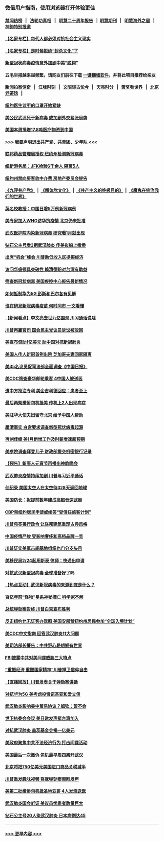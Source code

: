 ### [微信用户指南，使用浏览器打开体验更佳](https://github.com/gfw-breaker/banned-news1/blob/master/indexes/wechat-guide.md?t=0)
#### [禁闻热榜](热点新闻.md?t=0)  &nbsp;&nbsp;|&nbsp;&nbsp; [法轮功真相](https://github.com/gfw-breaker/truth/blob/master/README.md?t=0) &nbsp;&nbsp;|&nbsp;&nbsp; [明慧二十周年报告](https://github.com/gfw-breaker/mh-reports/blob/master/README.md?t=0) &nbsp;&nbsp;|&nbsp;&nbsp;[明慧期刊](https://github.com/gfw-breaker/mh-qikan) &nbsp;&nbsp;|&nbsp;&nbsp; [明慧海外之窗](https://github.com/gfw-breaker/mh-news/blob/master/README.md?t=0) &nbsp;&nbsp;|&nbsp;&nbsp; [神韵特别报道](https://github.com/gfw-breaker/mh-news/blob/master/shenyun.md?t=0)
#### [【名家专栏】每代人都必须对抗社会主义现实](../pages/nsc412/n11831412.md?t=02090755) 
#### [【名家专栏】是时候拒绝“封杀文化”了](../pages/nsc412/n11814093.md?t=02090755) 
#### [新型冠状病毒疫情意外加剧中美“脱钩”](../pages/nsc412/n11854475.md?t=02090755) 
#### 五毛举报越来越频繁，请网友们前往下载 [一键翻墙软件](https://github.com/gfw-breaker/ssr-accounts)，并将此项目推荐给亲友
#### [新闻拍案惊奇](https://github.com/gfw-breaker/banned-news1/blob/master/pages/link4.md) &nbsp;&nbsp;|&nbsp;&nbsp; [江峰时刻](https://github.com/gfw-breaker/banned-news1/blob/master/pages/link4.md) &nbsp;&nbsp;|&nbsp;&nbsp; [文昭谈古论今](https://github.com/gfw-breaker/banned-news1/blob/master/pages/link4.md) &nbsp;&nbsp;|&nbsp;&nbsp; [天亮时分](https://github.com/gfw-breaker/banned-news1/blob/master/pages/link4.md) &nbsp;&nbsp;|&nbsp;&nbsp; [萧茗看世界](https://github.com/gfw-breaker/banned-news1/blob/master/pages/link4.md) &nbsp;&nbsp;|&nbsp;&nbsp; [北京老茶馆](https://github.com/gfw-breaker/banned-news1/blob/master/pages/link4.md) &nbsp;&nbsp;|&nbsp;&nbsp; 
#### [纽约医生诊所的口罩开始紧缺](../pages/nsc412/n11853364.md?t=02090755) 
#### [美公民武汉死于新病毒 或加剧外交紧张局势](../pages/nsc412/n11854331.md?t=02090755) 
#### [美国本周捐赠17.8吨医疗物资到中国](../pages/nsc412/n11854269.md?t=02090755) 
#### [>>> 我要声明退出共产党、共青团、少年队 <<<](https://github.com/begood0513/goodnews/blob/master/quit/letter.md) 
#### [联邦药品管理局授权  纽约州检测新冠病毒](../pages/nsc412/n11853371.md?t=02090755) 
#### [纽新港务局：JFK检验6千余人  隔离5人](../pages/nsc412/n11853366.md?t=02090755) 
#### [纽约州禁向房客收中介费  房地产委员会提告](../pages/nsc412/n11853360.md?t=02090755) 
#### [《九评共产党》](https://github.com/begood0513/9ping.md/blob/master/README.md) &nbsp;|&nbsp; [《解体党文化》](../../../../jtdwh.md/blob/master/README.md)  &nbsp;|&nbsp; [《共产主义的终极目的》](../../../../gczydzjmd.md/blob/master/README.md) &nbsp;|&nbsp; [《魔鬼在统治我们的世界》](../../../../mgztzwmdsj.md/blob/master/README.md) 
#### [英名校教授：中国日增5万例新冠病例](../pages/nsc412/n11854174.md?t=02090755) 
#### [美专家加入WHO访华抗疫情 北京仍未批准](../pages/nsc412/n11854043.md?t=02090755) 
#### [武汉医护院内染新冠病毒 研究曝1月就出现](../pages/nsc412/n11852928.md?t=02090755) 
#### [钻石公主号增3例武汉肺炎 传美拟船上撤侨](../pages/nsc412/n11853240.md?t=02090755) 
#### [出席“机会”峰会 川普助低收入区提振经济](../pages/nsc412/n11853232.md?t=02090755) 
#### [访问华盛顿具突破性 赖清德盼对台湾有助益](../pages/nsc412/n11853129.md?t=02090755) 
#### [筛查新冠状病毒 美国疾控中心报告最新情况](../pages/nsc412/n11853070.md?t=02090755) 
#### [如何抵制华为5G 彭斯和巴尔各有见解](../pages/nsc412/n11852535.md?t=02090755) 
#### [谁在研发新冠病毒疫苗 何时问市 一文看懂](../pages/nsc412/n11852840.md?t=02090755) 
#### [【新闻看点】李文亮去世九亿围观 川习通话说啥](../pages/nsc412/n11852360.md?t=02090755) 
#### [川普再赢官司 国会民主党议员诉讼被驳回](../pages/nsc412/n11852287.md?t=02090755) 
#### [美宣布资助1亿美元 助中国对抗新冠肺炎](../pages/nsc412/n11852531.md?t=02090755) 
#### [美国人传人新冠首例出院 芝加哥夫妻回家隔离](../pages/nsc412/n11852452.md?t=02090755) 
#### [美35名议员促司法部全面调查《中国日报》](../pages/nsc412/n11852435.md?t=02090755) 
#### [美CDC筛查豪华邮轮乘客 4中国人被送医](../pages/nsc412/n11852085.md?t=02090755) 
#### [遭中方抢注专利 美企吉利德回应：患者至上](../pages/nsc412/n11852037.md?t=02090755) 
#### [最后两架撤侨包机抵美 传机上2人出现病症](../pages/nsc412/n11852173.md?t=02090755) 
#### [美驻华大使夫妇留守北京 给予中国人帮助](../pages/nsc412/n11852165.md?t=02090755) 
#### [厘清事实 白宫要求调查新型冠状病毒起源](../pages/nsc412/n11852106.md?t=02090755) 
#### [再创佳绩 美1月新增工作及时薪增速超预期](../pages/nsc412/n11852174.md?t=02090755) 
#### [美参院调查拜登儿子 财政部提交机密银行记录](../pages/nsc412/n11851808.md?t=02090755) 
#### [【预告】新唐人元宵节再播出神韵晚会](../pages/nsc412/n11843192.md?t=02090755) 
#### [武汉肺炎疫情持续加剧 川普与习近平通话](../pages/nsc412/n11851613.md?t=02090755) 
#### [创纪录 美国太空人在太空待328天返回地球](../pages/nsc412/n11851266.md?t=02090755) 
#### [美国防长：拟提前数年建成高超音速武器](../pages/nsc412/n11850959.md?t=02090755) 
#### [CBP禁纽约居民申请或续签“受信任旅客计划”](../pages/nsc412/n11850857.md?t=02090755) 
#### [川普将签署行政令 让联邦建筑重现古典风格](../pages/nsc412/n11850654.md?t=02090755) 
#### [中国疫情严峻 受影响奢侈和高档品牌一览](../pages/nsc412/n11850319.md?t=02090755) 
#### [川普证实美军击毙基地组织也门分支头目](../pages/nsc412/n11850383.md?t=02090755) 
#### [美移民局2/24起用新表 律师：快递出申请](../pages/nsc412/n11848220.md?t=02090755) 
#### [对抗武汉新型冠病毒 全球准备好了吗](../pages/nsc412/n11850142.md?t=02090755) 
#### [【热点互动】武汉新冠病毒的来源到底是什么？](../pages/nsc412/n11849749.md?t=02090755) 
#### [百亿年前“怪物”星系神秘骤亡 科学家不解](../pages/nsc412/n11849863.md?t=02090755) 
#### [总统弹劾案告终 川普白宫宣布胜利](../pages/nsc412/n11849985.md?t=02090755) 
#### [反击纽约允无证客办驾照  美国安部禁纽约州居民参加“全球入境计划”](../pages/nsc412/n11849828.md?t=02090755) 
#### [美CDC中文指南 回答武汉肺炎11大问题](../pages/nsc412/n11849703.md?t=02090755) 
#### [美司法部长警告：中共野心是想拥有世界](../pages/nsc412/n11849769.md?t=02090755) 
#### [FBI披露中共对美间谍威胁三大特点](../pages/nsc412/n11849700.md?t=02090755) 
#### [“重振经济 重塑国家精神”川普捍卫信仰自由](../pages/nsc412/n11849641.md?t=02090755) 
#### [【直播回放】川普发表关于弹劾案讲话](../pages/nsc412/n11849472.md?t=02090755) 
#### [对抗华为5G 美考虑投资诺基亚和爱立信](../pages/nsc412/n11849510.md?t=02090755) 
#### [武汉肺炎影响美中贸易协议？姆钦：暂不会](../pages/nsc412/n11849497.md?t=02090755) 
#### [世卫执委会会议 美日欧发声挺台湾加入](../pages/nsc412/n11849433.md?t=02090755) 
#### [对抗武汉肺炎 盖茨基金会捐一亿美元](../pages/nsc412/n11848953.md?t=02090755) 
#### [美政府聚焦中共不法经济行为 打击间谍活动](../pages/nsc412/n11849322.md?t=02090755) 
#### [美国最后一次撤侨 包机最早周四离开武汉](../pages/nsc412/n11849395.md?t=02090755) 
#### [北京将把750亿美元美国进口商品关税减半](../pages/nsc412/n11848896.md?t=02090755) 
#### [川普重发趣味视频 将就弹劾案闹剧发声](../pages/nsc412/n11848715.md?t=02090755) 
#### [美第二批撤侨包机抵圣地亚哥 4人发烧送医](../pages/nsc412/n11847923.md?t=02090755) 
#### [武汉肺炎国会听证 美议员忧患者数量巨大](../pages/nsc412/n11844851.md?t=02090755) 
#### [钻石公主号20人染武汉肺炎 日本病例达45](../pages/nsc412/n11847823.md?t=02090755) 

----
#### [ >>> 更早内容 <<< ](../indexes/nsc412-earlier.md)
